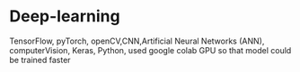 # Deep-learning
TensorFlow, pyTorch, openCV,CNN,Artificial Neural Networks (ANN), computerVision, Keras, Python, used google colab GPU so that model could be trained faster
